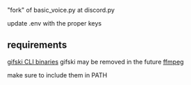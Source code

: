 "fork" of basic_voice.py at discord.py

update .env with the proper keys

## requirements
[gifski CLI binaries](https://gif.ski/) 
gifski may be removed in the future
[ffmpeg](https://ffmpeg.org/download.html)


make sure to include them in PATH
